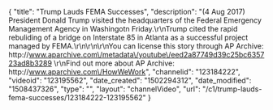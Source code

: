 {
    "title": "Trump Lauds FEMA Successes",
    "description": "(4 Aug 2017) President Donald Trump visited the headquarters of the Federal Emergency Management Agency in Washingotn Friday.\r\nTrump cited the rapid rebuliding of a bridge on Interstate 85 in Atlanta as a successful project managed by FEMA.\r\n\r\n\r\nYou can license this story through AP Archive: http:\/\/www.aparchive.com\/metadata\/youtube\/eed2a87749d39c25bc635723ad8b3289 \r\nFind out more about AP Archive: http:\/\/www.aparchive.com\/HowWeWork",
    "channelid": "123184222",
    "videoid": "123195562",
    "date_created": "1502294312",
    "date_modified": "1508437326",
    "type": "",
    "layout": "channelVideo",
    "url": "\/c1\/trump-lauds-fema-successes\/123184222-123195562"
}